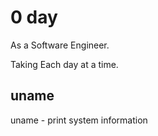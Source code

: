# 0 day 
As a Software Engineer.


Taking Each day at a time.

## uname
uname - print system information

